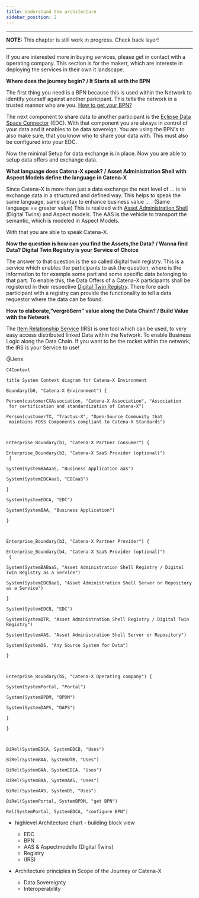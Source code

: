 ```yaml
---
title: Understand the architecture
sidebar_position: 2
---
```


---
**NOTE:**
This chapter is still work in progress. Check back layer!

---

If you are interested more in buying services, please get in contact with a operating company.
This section is for the makerr, which are intereste in deploying the services in their own it landscape.

**Where does the journey begin? / It Starts all with the BPN**

The first thing you need is a BPN because this is used within the Network to identify yourself against another paricipant. This tells the network in a trusted mannor who are you. [How to get your BPN?](https://eclipse-tractusx.github.io)

[//]: # (Felix: Für das Tutorial gilt das vermutlich nicht. Das Konzept der BPN ist wichtig, aber das lokale deployment sollte ohne funktionieren - wir "mocken" oder deaktivieren ja den DAPS/SSI, oder?)

[//]: # (Felix: Als Erklärung, was eine BPN ist und wofür wir die brauchen - Access Policies im EDC - reicht das noch nicht aus, oder?) 

The next component to share data to another participant is the [Eclipse Data Space Connector](https://eclipse-tractusx.github.io) (EDC). With that component you are always in control of your data and it enables to be data sovereign. You are using the BPN's to also make sure, that you know who to share your data with. This must also be configured into your EDC.

[//]: # (Felix: Wenn wir von "No preliminary knowledge" ausgehen, brauchen wir auch hier noch 1-2 Sätze, was der EDC macht - P2P Datenaustausch, Control & Data Plane)

Now the minimal Setup for data exchange is in place. Now you are able to setup data offers and exchange data.

[//]: # (Felix: Noch wurde im Rahmen des Tutorials ja nichts gemacht. Ich würde vielleicht sowas sagen wie "In principle, an EDC and an Identity - das ist es ja was die BPN wiedergibt - are enough to share data in the Catena-X data space. However, for an interoperable and scalable data space we also need technologies for data description/semantic as well as data discovery and access)

**What language does Catena-X speak? / Asset Administration Shell with Aspect Models define the language in Catena-X**

Since Catena-X is more than just a data exchange the next level of ... is to exchange data in a structured and defined way. This helps to speak the same language, same syntax to enhance business value ... .
(Same language == greater value)
This is realized with [Asset Administration Shell](https://eclipse-tractusx.github.io) (Digital Twins) and Aspect models. The AAS is the vehicle to transport the semantic, which is modeled in Aspect Models.

With that you are able to speak Catena-X.

[//]: # (Felix: Ist das nicht eher BAMM? AAS beschäftigt sich ja mit dem strukturierten Auffinden und Zugreifen von Daten. Die "Sprache" von Catena-X wären dann die semantischen Modelle?)

**Now the question is how can you find the Assets,the Data? / Wanna find Data? Digital Twin Registry is your Service of Choice**

The answer to that question is the so called digital twin registry. This is a service which enables the participants to ask the question, where is the information to for example some part and some specific data belonging to that part.
To enable this, the Data Offers of a Catena-X participants shall be registered in their respective [Digital Twin Registry](https://eclipse-tractusx.github.io). There fore each participant with a registry can provide the functionality to tell a data requestor where the data can be found.

**How to elaborate,"vergrößern" value along the Data Chain? / Build Value with the Network**

The [Item Relationship Service](https://eclipse-tractusx.github.io) (IRS) is one tool which can be used, to very easy access distributed linked Data within the Network. To enable Business Logic along the Data Chain. If you want to be the rocket within the network, the IRS is your Service to use!

[//]: # (Felix: Fehlen hier nicht noch der EDC Discovery Service und die beiden Registry Discovery Services für ein vollständiges Bild? Ich habe im Kopf, dass wir einmal alle Komponenten erklären, mit denen ein adopter interagieren muss - da fehlt dann noch das registrieren von EDCs, der Registry und eine Erklärung der Rolle des Backends)

[//]: # (Felix: @Johannes: Hast du dir schon überlegt, wie/wo wir den IRS plazieren wollen? Eher als "Advanced Concept" unter Chapter 4, oder als "Basic Concept" in Chapter 3? )

@Jens

```mermaid
C4Context

title System Context diagram for Catena-X Environment

Boundary(b0, "Catena-X Environment") {

Person(customerCXAssociation, "Catena-X Association", "Association
 for certification and standardization of Catena-X")

Person(customerTX, "Tractus-X", "Open-Source Community that
 maintains FOSS Components compliant to Catena-X Standards")



Enterprise_Boundary(b1, "Catena-X Partner Consumer") {

Enterprise_Boundary(b2, "Catena-X SaaS Provider (optional)")
 {

System(SystemBAAaaS, "Business Application aaS")

System(SystemEDCAaaS, "EDCaaS")

}

System(SystemEDCA, "EDC")

System(SystemBAA, "Business Application")

}



Enterprise_Boundary(b3, "Catena-X Partner Provider") {

Enterprise_Boundary(b4, "Catena-X SaaS Provider (optional)")
 {

System(SystemBABaaS, "Asset Administration Shell Registry / Digital Twin Registry as a Service")

System(SystemEDCBaaS, "Asset Administration Shell Server or Repository as a Service")

}

System(SystemEDCB, "EDC")

System(SystemDTR, "Asset Administration Shell Registry / Digital Twin Registry")

System(SystemAAS, "Asset Administration Shell Server or Repository")

System(SystemDS, "Any Source System for Data")

}



Enterprise_Boundary(b5, "Catena-X Operating company") {

System(SystemPortal, "Portal")

System(SystemBPDM, "BPDM")

System(SystemDAPS, "DAPS")

}

}



BiRel(SystemEDCA, SystemEDCB, "Uses")

BiRel(SystemBAA, SystemDTR, "Uses")

BiRel(SystemBAA, SystemEDCA, "Uses")

BiRel(SystemBAA, SystemAAS, "Uses")

BiRel(SystemAAS, SystemDS, "Uses")

BiRel(SystemPortal, SystemBPDM, "get BPN")

Rel(SystemPortal, SystemEDCA, "configure BPN")

```

- highlevel Architecture chart - building block view
  - EDC
  - BPN
  - AAS & Aspectmodelle (Digital Twins)
  - Registry
  - (IRS)

- Architecture principles in Scope of the Journey or Catena-X
  - Data Sovereignty
  - Interoperability
